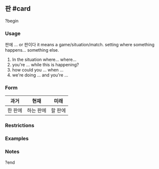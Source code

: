 ## 판 #card
?begin
### Usage
판에 ... or 판이다 it means a game/situation/match. setting where something happens... something else.

1. In the situation where... where...
2. you're ... while this is happening?
3. how could you ... when ...
4. we're doing ... and you're ...
### Form
| 과거   | 현재    | 미래   |
| ---- | ----- | ---- |
| 한 판에 | 하는 판에 | 할 판에 |
### Restrictions
### Examples

### Notes
?end
